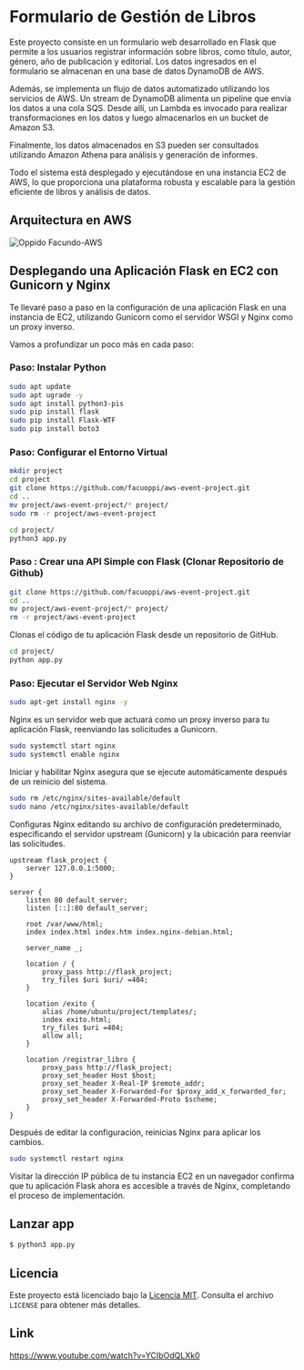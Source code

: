 # Formulario de Gestión de Libros

Este proyecto consiste en un formulario web desarrollado en Flask que permite a los usuarios registrar información sobre libros, como título, autor, género, año de publicación y editorial. Los datos ingresados en el formulario se almacenan en una base de datos DynamoDB de AWS.

Además, se implementa un flujo de datos automatizado utilizando los servicios de AWS. Un stream de DynamoDB alimenta un pipeline que envía los datos a una cola SQS. Desde allí, un Lambda es invocado para realizar transformaciones en los datos y luego almacenarlos en un bucket de Amazon S3.

Finalmente, los datos almacenados en S3 pueden ser consultados utilizando Amazon Athena para análisis y generación de informes.

Todo el sistema está desplegado y ejecutándose en una instancia EC2 de AWS, lo que proporciona una plataforma robusta y escalable para la gestión eficiente de libros y análisis de datos.

## Arquitectura en AWS

![Oppido Facundo-AWS](https://github.com/facuoppi/aws-event-project/assets/94979941/5d8dd275-d1d7-40d8-93df-7de378e856d6)

## Desplegando una Aplicación Flask en EC2 con Gunicorn y Nginx

Te llevaré paso a paso en la configuración de una aplicación Flask en una instancia de EC2, utilizando Gunicorn como el servidor WSGI y Nginx como un proxy inverso.

Vamos a profundizar un poco más en cada paso:

### Paso: Instalar Python

```bash
sudo apt update
sudo apt ugrade -y
sudo apt install python3-pis
sudo pip install flask
sudo pip install Flask-WTF
sudo pip install boto3
```
### Paso: Configurar el Entorno Virtual

```bash
mkdir project
cd project
git clone https://github.com/facuoppi/aws-event-project.git
cd ..
mv project/aws-event-project/* project/
sudo rm -r project/aws-event-project

cd project/
python3 app.py
```

### Paso : Crear una API Simple con Flask (Clonar Repositorio de Github)

```bash
git clone https://github.com/facuoppi/aws-event-project.git
cd ..
mv project/aws-event-project/* project/
rm -r project/aws-event-project
```

Clonas el código de tu aplicación Flask desde un repositorio de GitHub.

```bash
cd project/
python app.py
```

### Paso: Ejecutar el Servidor Web Nginx

```bash
sudo apt-get install nginx -y
```

Nginx es un servidor web que actuará como un proxy inverso para tu aplicación Flask, reenviando las solicitudes a Gunicorn.

```bash
sudo systemctl start nginx
sudo systemctl enable nginx
```

Iniciar y habilitar Nginx asegura que se ejecute automáticamente después de un reinicio del sistema.

```bash
sudo rm /etc/nginx/sites-available/default
sudo nano /etc/nginx/sites-available/default
```

Configuras Nginx editando su archivo de configuración predeterminado, especificando el servidor upstream (Gunicorn) y la ubicación para reenviar las solicitudes.

```nginx
upstream flask_project {
    server 127.0.0.1:5000;
}

server {
    listen 80 default_server;
    listen [::]:80 default_server;

    root /var/www/html;
    index index.html index.htm index.nginx-debian.html;

    server_name _;

    location / {
        proxy_pass http://flask_project;
        try_files $uri $uri/ =404;
    }

    location /exito {
        alias /home/ubuntu/project/templates/;
        index exito.html;
        try_files $uri =404;
        allow all;
    }

    location /registrar_libro {
        proxy_pass http://flask_project;
        proxy_set_header Host $host;
        proxy_set_header X-Real-IP $remote_addr;
        proxy_set_header X-Forwarded-For $proxy_add_x_forwarded_for;
        proxy_set_header X-Forwarded-Proto $scheme;
    }
}
```

Después de editar la configuración, reinicias Nginx para aplicar los cambios.

```bash
sudo systemctl restart nginx
```

Visitar la dirección IP pública de tu instancia EC2 en un navegador confirma que tu aplicación Flask ahora es accesible a través de Nginx, completando el proceso de implementación.

## Lanzar app
```bash
$ python3 app.py
```

## Licencia

Este proyecto está licenciado bajo la [Licencia MIT](LICENSE). Consulta el archivo `LICENSE` para obtener más detalles.

## Link
https://www.youtube.com/watch?v=YCIbOdQLXk0
